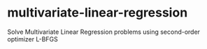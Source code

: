 # multivariate-linear-regression
Solve Multivariate Linear Regression problems using second-order optimizer L-BFGS
